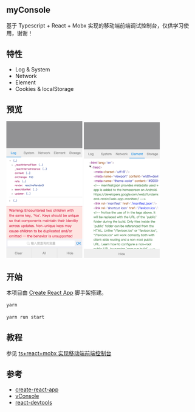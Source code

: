## myConsole

基于 Typescript + React + Mobx
实现的移动端前端调试控制台，仅供学习使用，谢谢！

## 特性

- Log & System
- Network
- Element
- Cookies & localStorage

## 预览

<p class="half">
    <img src="./doc/imgs/preview1.png" style="width:200px">
    <img src="./doc/imgs/preview2.png" style="width:200px">
</p>

## 开始

本项目由 [Create React App](https://github.com/facebookincubator/create-react-app) 脚手架搭建。

```
yarn

yarn run start

```

## 教程

参见 [ts+react+mobx 实现移动端前端控制台](./doc/index.md)

## 参考

- [create-react-app](https://github.com/facebookincubator/create-react-app)
- [vConsole](https://github.com/Tencent/vConsole)
- [react-devtools](https://github.com/facebook/react-devtools)

